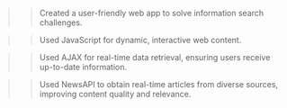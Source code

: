 >> Created a user-friendly web app to solve information search challenges.

>> Used JavaScript for dynamic, interactive web content.

>> Used AJAX for real-time data retrieval, ensuring users receive up-to-date information.

>> Used NewsAPI to obtain real-time articles from diverse sources, improving content quality and relevance.
